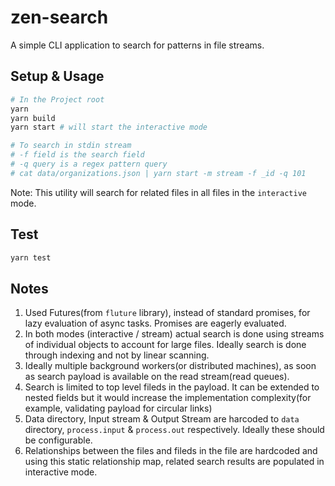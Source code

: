 # zen-search

A simple CLI application to search for patterns in file streams.

## Setup & Usage

```bash
# In the Project root
yarn
yarn build
yarn start # will start the interactive mode

# To search in stdin stream
# -f field is the search field
# -q query is a regex pattern query
# cat data/organizations.json | yarn start -m stream -f _id -q 101
```

Note: This utility will search for related files in all files in the `interactive` mode.

## Test

```sh
yarn test
```

## Notes

1. Used Futures(from `fluture` library), instead of standard promises, for lazy evaluation of async tasks. Promises are eagerly evaluated.
2. In both modes (interactive / stream) actual search is done using streams of individual objects to account for large files. Ideally search is done through indexing and not by linear scanning.
3. Ideally multiple background workers(or distributed machines), as soon as search payload is available on the read stream(read queues).
4. Search is limited to top level fileds in the payload. It can be extended to nested fields but it would increase the implementation complexity(for example, validating payload for circular links)
5. Data directory, Input stream & Output Stream are harcoded to `data` directory, `process.input` & `process.out` respectively. Ideally these should be configurable.
6. Relationships between the files and fileds in the file are hardcoded and using this static relationship map, related search results are populated in interactive mode.
